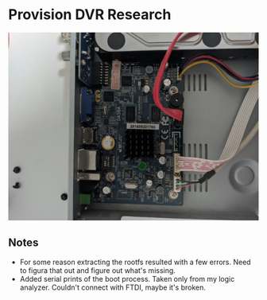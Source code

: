 # Provision DVR Research
![Not showing brand name for now](https://github.com/0xdvir/prov_dvr_hack/blob/main/Photos/pcb1.jpg)
## Notes
- For some reason extracting the rootfs resulted with a few errors. Need to figura that out and figure out what's missing.
- Added serial prints of the boot process. Taken only from my logic analyzer. Couldn't connect with FTDI, maybe it's broken.
